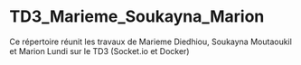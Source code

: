 # TD3_Marieme_Soukayna_Marion
Ce répertoire réunit les travaux de Marieme Diedhiou, Soukayna Moutaoukil et Marion Lundi sur le TD3 (Socket.io et Docker)
